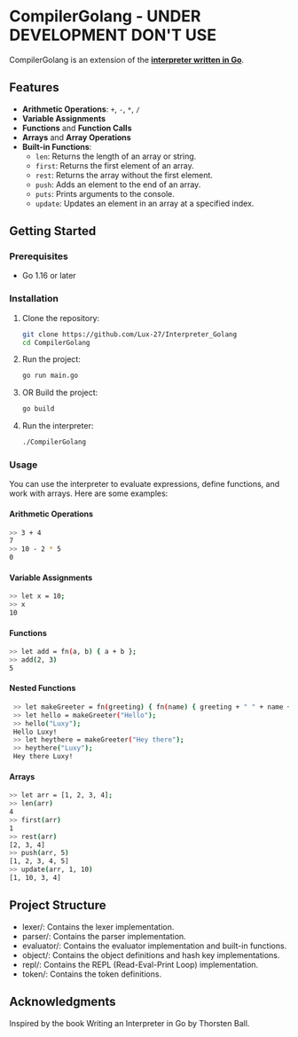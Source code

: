 # CompilerGolang - UNDER DEVELOPMENT DON'T USE

CompilerGolang is an extension of the **[interpreter written in Go](https://github.com/Lux-27/Interpreter_Golang)**.

## Features

- **Arithmetic Operations**: `+`, `-`, `*`, `/`
- **Variable Assignments**
- **Functions** and **Function Calls**
- **Arrays** and **Array Operations**
- **Built-in Functions**:
  - `len`: Returns the length of an array or string.
  - `first`: Returns the first element of an array.
  - `rest`: Returns the array without the first element.
  - `push`: Adds an element to the end of an array.
  - `puts`: Prints arguments to the console.
  - `update`: Updates an element in an array at a specified index.

## Getting Started

### Prerequisites

- Go 1.16 or later

### Installation

1. Clone the repository:

   ```sh
   git clone https://github.com/Lux-27/Interpreter_Golang
   cd CompilerGolang
   ```

2. Run the project:
   ```sh
   go run main.go
   ```
3. OR Build the project:
   ```sh
   go build
   ```
4. Run the interpreter:
   ```sh
   ./CompilerGolang
   ```

### Usage

You can use the interpreter to evaluate expressions, define functions, and work with arrays. Here are some examples:

#### Arithmetic Operations

```sh
>> 3 + 4
7
>> 10 - 2 * 5
0
```

#### Variable Assignments

```sh
>> let x = 10;
>> x
10
```

#### Functions

```sh
>> let add = fn(a, b) { a + b };
>> add(2, 3)
5
```

#### Nested Functions

```sh
 >> let makeGreeter = fn(greeting) { fn(name) { greeting + " " + name + "!" } };
 >> let hello = makeGreeter("Hello");
 >> hello("Luxy");
 Hello Luxy!
 >> let heythere = makeGreeter("Hey there");
 >> heythere("Luxy");
 Hey there Luxy!
```

#### Arrays

```sh
>> let arr = [1, 2, 3, 4];
>> len(arr)
4
>> first(arr)
1
>> rest(arr)
[2, 3, 4]
>> push(arr, 5)
[1, 2, 3, 4, 5]
>> update(arr, 1, 10)
[1, 10, 3, 4]
```

## Project Structure

- lexer/: Contains the lexer implementation.
- parser/: Contains the parser implementation.
- evaluator/: Contains the evaluator implementation and built-in functions.
- object/: Contains the object definitions and hash key implementations.
- repl/: Contains the REPL (Read-Eval-Print Loop) implementation.
- token/: Contains the token definitions.

## Acknowledgments

Inspired by the book Writing an Interpreter in Go by Thorsten Ball.
